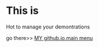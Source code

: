 # This is
Hot to manage your demontrations

go there>>
[MY github.io.main menu](https://gultekinmg.github.io/GuiltyKing/)
